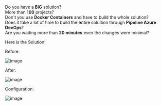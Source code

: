 Do you have a **BIG** solution? <br />
More than **100** projects? <br />
Don't you use **Docker Containers** and have to build the whole solution? <br />
Does it take a lot of time to build the entire soluition through **Pipeline Azure DevOps**? <br />
Are you waiting more than **20 minutes** even the changes were minimal? <br />

Here is the Solution! <br />

Before:

![image](https://github.com/user-attachments/assets/8f72e8f9-7fcf-4d71-9df4-f183edb814d9)

After:

![image](https://github.com/user-attachments/assets/5e4e6e01-9a2e-46bd-8d34-cfdec00700ec)

Configuration:

![image](https://github.com/user-attachments/assets/446de0d0-5a15-41ef-8f04-c93038bb91e4)

